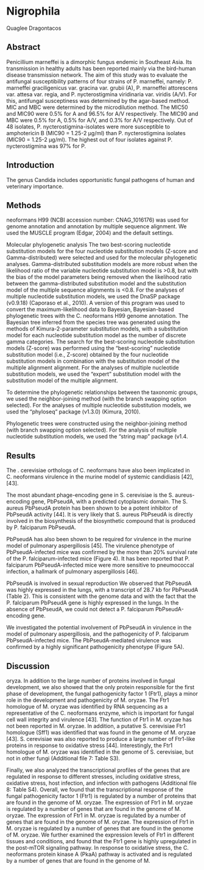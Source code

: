 # Nigrophila
Quaglee Dragontacos


## Abstract
Penicillium marneffei is a dimorphic fungus endemic in Southeast Asia. Its transmission in healthy adults has been reported mainly via the bird-human disease transmission network. The aim of this study was to evaluate the antifungal susceptibility patterns of four strains of P. marneffei, namely: P. marneffei graciligenicus var. gracina var. grubii (A), P. marneffei attorescens var. attesa var. regia, and P. nycterostigmina viridinaria var. viridis (A/V). For this, antifungal susceptiness was determined by the agar-based method. MIC and MBC were determined by the microdilution method. The MIC50 and MIC90 were 0.5% for A and 96.5% for A/V respectively. The MIC90 and MBC were 0.5% for A, 0.5% for A/V, and 0.3% for A/V respectively. Out of 48 isolates, P. nycterostigmina-isolates were more susceptible to amphotericin B (MIC90 = 1.25-2 µg/ml) than P. nycterostigmina isolates (MIC90 = 1.25-2 µg/ml). The highest out of four isolates against P. nycterostigmina was 97% for P.


## Introduction
The genus Candida includes opportunistic fungal pathogens of human and veterinary importance.


## Methods
neoformans H99 (NCBI accession number: CNAG_1016176) was used for genome annotation and annotation by multiple sequence alignment. We used the MUSCLE program (Edgar, 2004) and the default settings.

Molecular phylogenetic analysis
The two best-scoring nucleotide substitution models for the four nucleotide substitution models (Z-score and Gamma-distributed) were selected and used for the molecular phylogenetic analyses. Gamma-distributed substitution models are more robust when the likelihood ratio of the variable nucleotide substitution model is >0.8, but with the bias of the model parameters being removed when the likelihood ratio between the gamma-distributed substitution model and the substitution model of the multiple sequence alignments is <0.8. For the analyses of multiple nucleotide substitution models, we used the DnaSP package (v0.9.18) (Caporaso et al., 2010). A version of this program was used to convert the maximum-likelihood data to Bayesian, Bayesian-based phylogenetic trees with the C. neoformans H99 genome annotation. The Bayesian tree inferred from the species tree was generated using the methods of Kimura-2-parameter substitution models, with a substitution model for each nucleotide substitution model as the number of discrete gamma categories. The search for the best-scoring nucleotide substitution models (Z-score) was performed using the “best-scoring” nucleotide substitution model (i.e., Z-score) obtained by the four nucleotide substitution models in combination with the substitution model of the multiple alignment alignment. For the analyses of multiple nucleotide substitution models, we used the “expert” substitution model with the substitution model of the multiple alignment.

To determine the phylogenetic relationships between the taxonomic groups, we used the neighbor-joining method (with the branch swapping option selected). For the analyses of multiple nucleotide substitution models, we used the “phyloseq” package (v1.3.0) (Kimura, 2010).

Phylogenetic trees were constructed using the neighbor-joining method (with branch swapping option selected). For the analysis of multiple nucleotide substitution models, we used the “string map” package (v1.4.


## Results
The . cerevisiae orthologs of C. neoformans have also been implicated in C. neoformans virulence in the murine model of systemic candidiasis [42], [43].

The most abundant phage-encoding gene in S. cerevisiae is the S. aureus-encoding gene, PbPseudA, with a predicted cytoplasmic domain. The S. aureus PbPseudA protein has been shown to be a potent inhibitor of PbPseudA activity [44]. It is very likely that S. aureus PbPseudA is directly involved in the biosynthesis of the biosynthetic compound that is produced by P. falciparum PbPseudA.

PbPseudA has also been shown to be required for virulence in the murine model of pulmonary aspergillosis [45]. The virulence phenotype of PbPseudA-infected mice was confirmed by the more than 20% survival rate of the P. falciparum-infected mice (Figure 4). It has been reported that P. falciparum PbPseudA-infected mice were more sensitive to pneumococcal infection, a hallmark of pulmonary aspergillosis [46].

PbPseudA is involved in sexual reproduction
We observed that PbPseudA was highly expressed in the lungs, with a transcript of 28.7 kb for PbPseudA (Table 2). This is consistent with the genome data and with the fact that the P. falciparum PbPseudA gene is highly expressed in the lungs. In the absence of PbPseudA, we could not detect a P. falciparum PbPseudA-encoding gene.

We investigated the potential involvement of PbPseudA in virulence in the model of pulmonary aspergillosis, and the pathogenicity of P. falciparum PbPseudA-infected mice. The PbPseudA-mediated virulence was confirmed by a highly significant pathogenicity phenotype (Figure 5A).


## Discussion
oryza. In addition to the large number of proteins involved in fungal development, we also showed that the only protein responsible for the first phase of development, the fungal pathogenicity factor 1 (Ftr1), plays a minor role in the development and pathogenicity of M. oryzae. The Ftr1 homologue of M. oryzae was identified by RNA sequencing as a representative of the C. neoformans enzyme, which is important for fungal cell wall integrity and virulence [43]. The function of Ftr1 in M. oryzae has not been reported in M. oryzae. In addition, a putative S. cerevisiae Ftr1 homologue (Sff1) was identified that was found in the genome of M. oryzae [43]. S. cerevisiae was also reported to produce a large number of Ftr1-like proteins in response to oxidative stress [44]. Interestingly, the Ftr1 homologue of M. oryzae was identified in the genome of S. cerevisiae, but not in other fungi (Additional file 7: Table S3).

Finally, we also analyzed the transcriptional profiles of the genes that are regulated in response to different stresses, including oxidative stress, oxidative stress, host infection, and infection with pathogens (Additional file 8: Table S4). Overall, we found that the transcriptional response of the fungal pathogenicity factor 1 (Ftr1) is regulated by a number of proteins that are found in the genome of M. oryzae. The expression of Ftr1 in M. oryzae is regulated by a number of genes that are found in the genome of M. oryzae. The expression of Ftr1 in M. oryzae is regulated by a number of genes that are found in the genome of M. oryzae. The expression of Ftr1 in M. oryzae is regulated by a number of genes that are found in the genome of M. oryzae. We further examined the expression levels of Ftr1 in different tissues and conditions, and found that the Ftr1 gene is highly upregulated in the post-mTOR signaling pathway. In response to oxidative stress, the C. neoformans protein kinase A (PkaA) pathway is activated and is regulated by a number of genes that are found in the genome of M.
